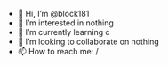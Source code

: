 - 👋 Hi, I’m @block181
- 👀 I’m interested in nothing
- 🌱 I’m currently learning c
- 💞️ I’m looking to collaborate on nothing
- 📫 How to reach me: /

<!---
block181/block181 is a ✨ special ✨ repository because its `README.md` (this file) appears on your GitHub profile.
You can click the Preview link to take a look at your changes.
--->
